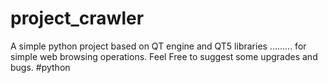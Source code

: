 # project_crawler
A simple python project based on QT engine and QT5 libraries ......... for simple web browsing operations.
Feel Free to suggest some upgrades and bugs.
#python
